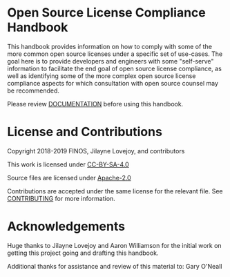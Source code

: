 # Open Source License Compliance Handbook

This handbook provides information on how to comply with some of the more common open source licenses under a specific set of use-cases. The goal here is to provide developers and engineers with some "self-serve" information to facilitate the end goal of open source license compliance, as well as identifying some of the more complex open source license compliance aspects for which consultation with open source counsel may be recommended.

Please review [DOCUMENTATION](DOCUMENTATION.md) before using this handbook.

# License and Contributions

Copyright 2018-2019 FINOS, Jilayne Lovejoy, and contributors

This work is licensed under [CC-BY-SA-4.0](LICENSE)

Source files are licensed under [Apache-2.0](LICENSE-Apache-2.0)

Contributions are accepted under the same license for the relevant file. See [CONTRIBUTING](CONTRIBUTING.md) for more information.

# Acknowledgements
Huge thanks to Jilayne Lovejoy and Aaron Williamson for the initial work on getting this project going and drafting this handbook.

Additional thanks for assistance and review of this material to: Gary O'Neall
